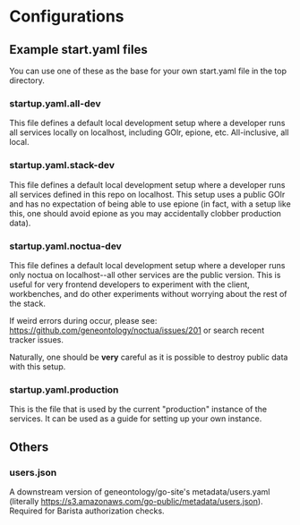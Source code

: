 # Configurations
## Example start.yaml files

You can use one of these as the base for your own start.yaml file in
the top directory.

### startup.yaml.all-dev

This file defines a default local development setup where a developer
runs all services locally on localhost, including GOlr, epione,
etc. All-inclusive, all local.

###	startup.yaml.stack-dev

This file defines a default local development setup where a developer
runs all services defined in this repo on localhost. This setup uses a
public GOlr and has no expectation of being able to use epione (in
fact, with a setup like this, one should avoid epione as you may
accidentally clobber production data).

###	startup.yaml.noctua-dev

This file defines a default local development setup where a developer
runs only noctua on localhost--all other services are the public
version. This is useful for very frontend developers to experiment
with the client, workbenches, and do other experiments without
worrying about the rest of the stack.

If weird errors during occur, please see:
https://github.com/geneontology/noctua/issues/201 or search recent
tracker issues.

Naturally, one should be **very** careful as it is possible to destroy
public data with this setup.

### startup.yaml.production

This is the file that is used by the current "production" instance of
the services. It can be used as a guide for setting up your own
instance.

## Others
### users.json
   A downstream version of geneontology/go-site's metadata/users.yaml
   (literally
   https://s3.amazonaws.com/go-public/metadata/users.json). Required
   for Barista authorization checks.
